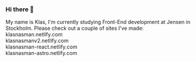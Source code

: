 ### Hi there 👋
My name is Klas, I'm currently studying Front-End development at Jensen in Stockholm.
Please check out a couple of sites I've made:<br>
klasnasman.netlify.com<br>
klasnasmanv2.netlify.com<br>
klasnasman-react.netlify.com<br>
klasnasman-astro.netlify.com


<!--
**klasnasman/klasnasman** is a ✨ _special_ ✨ repository because its `README.md` (this file) appears on your GitHub profile.

Here are some ideas to get you started:

- 🔭 I’m currently working on ...
- 🌱 I’m currently learning ...
- 👯 I’m looking to collaborate on ...
- 🤔 I’m looking for help with ...
- 💬 Ask me about ...
- 📫 How to reach me: ...
- 😄 Pronouns: ...
- ⚡ Fun fact: ...
-->
